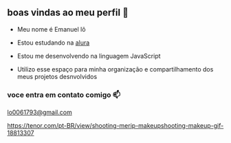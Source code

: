 ## boas vindas ao meu perfil 💙

- Meu nome é Emanuel lõ

- Estou estudando na [alura](https://www.alura.com.br)
- Estou me desenvolvendo na linguagem JavaScript
- Utilizo esse espaço para minha organização e compartilhamento dos meus projetos desnvolvidos

### voce entra em contato comigo 📫

lo0061793@gmail.com

https://tenor.com/pt-BR/view/shooting-merip-makeupshooting-makeup-gif-18813307
